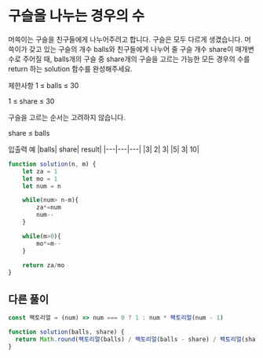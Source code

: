 # 구슬을 나누는 경우의 수

머쓱이는 구슬을 친구들에게 나누어주려고 합니다. 구슬은 모두 다르게 생겼습니다. 머쓱이가 갖고 있는 구슬의 개수 balls와 친구들에게 나누어 줄 구슬 개수 share이 매개변수로 주어질 때, balls개의 구슬 중 share개의 구슬을 고르는 가능한 모든 경우의 수를 return 하는 solution 함수를 완성해주세요.

제한사항
1 ≤ balls ≤ 30

1 ≤ share ≤ 30

구슬을 고르는 순서는 고려하지 않습니다.

share ≤ balls

입출력 예
|balls|	share|	result|
|---|---|---|
|3|	2|	3|
|5|	3|	10|

```js
function solution(n, m) {
    let za = 1
    let mo = 1
    let num = n

    while(num> n-m){
        za*=num
        num--
    }

    while(m>0){
        mo*=m--
    }
    
    return za/mo   
}
```

## 다른 풀이

```js
const 팩토리얼 = (num) => num === 0 ? 1 : num * 팩토리얼(num - 1)

function solution(balls, share) {
  return Math.round(팩토리얼(balls) / 팩토리얼(balls - share) / 팩토리얼(share))
}
```